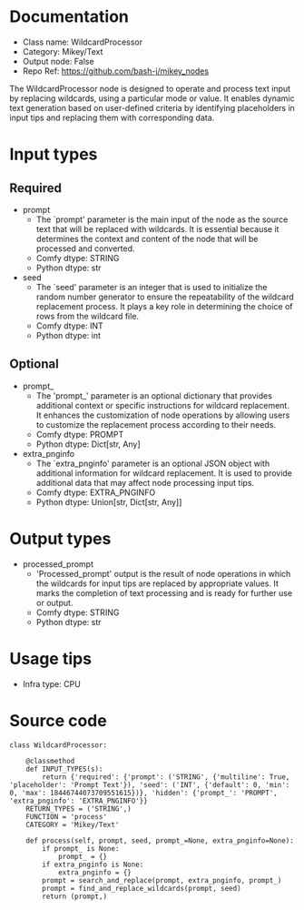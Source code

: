 # Documentation
- Class name: WildcardProcessor
- Category: Mikey/Text
- Output node: False
- Repo Ref: https://github.com/bash-j/mikey_nodes

The WildcardProcessor node is designed to operate and process text input by replacing wildcards, using a particular mode or value. It enables dynamic text generation based on user-defined criteria by identifying placeholders in input tips and replacing them with corresponding data.

# Input types
## Required
- prompt
    - The `prompt' parameter is the main input of the node as the source text that will be replaced with wildcards. It is essential because it determines the context and content of the node that will be processed and converted.
    - Comfy dtype: STRING
    - Python dtype: str
- seed
    - The `seed' parameter is an integer that is used to initialize the random number generator to ensure the repeatability of the wildcard replacement process. It plays a key role in determining the choice of rows from the wildcard file.
    - Comfy dtype: INT
    - Python dtype: int
## Optional
- prompt_
    - The 'prompt_' parameter is an optional dictionary that provides additional context or specific instructions for wildcard replacement. It enhances the customization of node operations by allowing users to customize the replacement process according to their needs.
    - Comfy dtype: PROMPT
    - Python dtype: Dict[str, Any]
- extra_pnginfo
    - The `extra_pnginfo' parameter is an optional JSON object with additional information for wildcard replacement. It is used to provide additional data that may affect node processing input tips.
    - Comfy dtype: EXTRA_PNGINFO
    - Python dtype: Union[str, Dict[str, Any]]

# Output types
- processed_prompt
    - 'Processed_prompt' output is the result of node operations in which the wildcards for input tips are replaced by appropriate values. It marks the completion of text processing and is ready for further use or output.
    - Comfy dtype: STRING
    - Python dtype: str

# Usage tips
- Infra type: CPU

# Source code
```
class WildcardProcessor:

    @classmethod
    def INPUT_TYPES(s):
        return {'required': {'prompt': ('STRING', {'multiline': True, 'placeholder': 'Prompt Text'}), 'seed': ('INT', {'default': 0, 'min': 0, 'max': 18446744073709551615})}, 'hidden': {'prompt_': 'PROMPT', 'extra_pnginfo': 'EXTRA_PNGINFO'}}
    RETURN_TYPES = ('STRING',)
    FUNCTION = 'process'
    CATEGORY = 'Mikey/Text'

    def process(self, prompt, seed, prompt_=None, extra_pnginfo=None):
        if prompt_ is None:
            prompt_ = {}
        if extra_pnginfo is None:
            extra_pnginfo = {}
        prompt = search_and_replace(prompt, extra_pnginfo, prompt_)
        prompt = find_and_replace_wildcards(prompt, seed)
        return (prompt,)
```